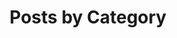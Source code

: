 ---
title: "Posts by Category"
layout: category
permalink: /categories/
author_profile: true
sidebar:
  nav: "categories"
---